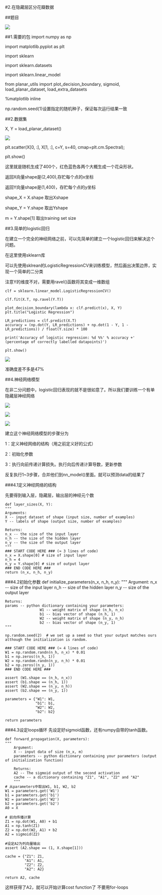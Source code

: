 #2.在隐藏层区分花瓣数据

##题目

![](https://cdn.jsdelivr.net/gh/tj-messi/picture/1725283547523.png)

##1.需要的包
import numpy as np

import matplotlib.pyplot as plt

import sklearn

import sklearn.datasets

import sklearn.linear_model

from planar_utils import plot_decision_boundary, sigmoid, load_planar_dataset, load_extra_datasets

%matplotlib inline

np.random.seed(1)设置指定的随机种子，保证每次运行结果一致

##2.数据集

X, Y = load_planar_dataset()

![](https://cdn.jsdelivr.net/gh/tj-messi/picture/1725286100335.png)

plt.scatter(X[0, :], X[1, :], c=Y, s=40, cmap=plt.cm.Spectral);

plt.show()

这里就是随机生成了400个，红色蓝色各两个大概生成一个花朵形状。

返回X向量shape是(2,400),存贮每个点的x坐标

返回Y向量shape是(1,400)，存贮每个点的y坐标

shape_X = X.shape 取出Xshape

shape_Y = Y.shape 取出Yshape

m = Y.shape[1] 取出training set size

##3.简单的logistic回归

在建立一个完全的神经网络之前，可以先简单的建立一个logistic回归来解决这个问题。

在这里使用sklearn库

可以先使用sklrean的LogisticRegressionCV来训练模型，然后画出决策边界，实现一个简单的二分类

注意Y的维度不对，需要用ravel()函数将其变成一维数组

	clf = sklearn.linear_model.LogisticRegressionCV()

	clf.fit(X.T, np.ravel(Y.T))

	plot_decision_boundary(lambda x: clf.predict(x), X, Y)
	plt.title("Logistic Regression")

	LR_predictions = clf.predict(X.T)
	accuracy = (np.dot(Y, LR_predictions) + np.dot(1 - Y, 1 - LR_predictions)) / float(Y.size) * 100

	print('Accuracy of logistic regression: %d %%' % accuracy +' (percentage of correctly labelled datapoints)')

	plt.show()

![](https://cdn.jsdelivr.net/gh/tj-messi/picture/1725329500825.png)

准确度差不多是47%

##4.神经网络模型

在非二分问题中，logistic回归表现的就不是很如意了。所以我们要训练一个有单隐藏层神经网络

![](https://cdn.jsdelivr.net/gh/tj-messi/picture/1725329686496.png)

![](https://cdn.jsdelivr.net/gh/tj-messi/picture/1725329938042.png)

![](https://cdn.jsdelivr.net/gh/tj-messi/picture/1725329987789.png)

建立这个神经网络模型的步骤分为

1：定义神经网络的结构（用之前定义好的公式）

2：初始化参数

3：执行向前传递计算损失。执行向后传递计算导数，更新参数

反复执行1~3步骤，合并他们到nn_model()里面。就可以预测data的结果了

###4.1定义神经网络的结构

先要得到输入层，隐藏层，输出层的神经元个数

	def layer_sizes(X, Y):
    """
    Arguments:
    X -- input dataset of shape (input size, number of examples)
    Y -- labels of shape (output size, number of examples)
    
    Returns:
    n_x -- the size of the input layer
    n_h -- the size of the hidden layer
    n_y -- the size of the output layer
    """
    ### START CODE HERE ### (≈ 3 lines of code)
    n_x = X.shape[0] # size of input layer
    n_h = 4
    n_y = Y.shape[0] # size of output layer
    ### END CODE HERE ###
    return (n_x, n_h, n_y)

###4.2初始化参数
	def initialize_parameters(n_x, n_h, n_y):
    """
    Argument:
    n_x -- size of the input layer
    n_h -- size of the hidden layer
    n_y -- size of the output layer

    Returns:
    params -- python dictionary containing your parameters:
                    W1 -- weight matrix of shape (n_h, n_x)
                    b1 -- bias vector of shape (n_h, 1)
                    W2 -- weight matrix of shape (n_y, n_h)
                    b2 -- bias vector of shape (n_y, 1)
    """

    np.random.seed(2)  # we set up a seed so that your output matches ours although the initialization is random.

    ### START CODE HERE ### (≈ 4 lines of code)
    W1 = np.random.randn(n_h, n_x) * 0.01
    b1 = np.zeros((n_h, 1))
    W2 = np.random.randn(n_y, n_h) * 0.01
    b2 = np.zeros((n_y, 1))
    ### END CODE HERE ###

    assert (W1.shape == (n_h, n_x))
    assert (b1.shape == (n_h, 1))
    assert (W2.shape == (n_y, n_h))
    assert (b2.shape == (n_y, 1))

    parameters = {"W1": W1,
                  "b1": b1,
                  "W2": W2,
                  "b2": b2}

    return parameters

###4.3设定loops循环
先设定好sigmoid函数，还有numpy自带的tanh函数。

	def forward_propagation(X, parameters):
    """
        Argument:
        X -- input data of size (n_x, m)
        parameters -- python dictionary containing your parameters (output of initialization function)

        Returns:
        A2 -- The sigmoid output of the second activation
        cache -- a dictionary containing "Z1", "A1", "Z2" and "A2"
        """
    # 从parameters中取出W1, b1, W2, b2
    W1 = parameters.get('W1')
    b1 = parameters.get('b1')
    W2 = parameters.get('W2')
    b2 = parameters.get('b2')
    A0 = X

    # 前向传播计算
    Z1 = np.dot(W1, A0) + b1
    A1 = np.tanh(Z1)
    Z2 = np.dot(W2, A1) + b2
    A2 = sigmoid(Z2)

    #设定A2为列向量输出
    assert (A2.shape == (1, X.shape[1]))

    cache = {"Z1": Z1,
             "A1": A1,
             "Z2": Z2,
             "A2": A2}

    return A2, cache

这样获得了A2，就可以开始计算cost function了
不要用for-loops



	